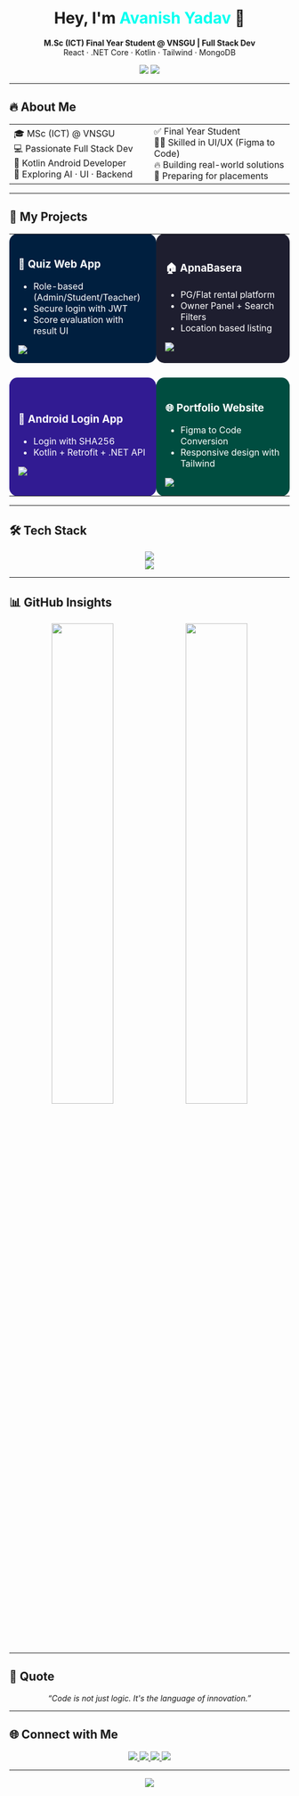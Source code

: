 <!-- Hero Section -->
<h1 align="center">Hey, I'm <span style="color:#00FFF0;">Avanish Yadav</span> 👋</h1>
<p align="center">
  <b>M.Sc (ICT) Final Year Student @ VNSGU | Full Stack Dev</b><br/>
  React · .NET Core · Kotlin · Tailwind · MongoDB
</p>

<!-- University + College Cards -->
<p align="center">
  <img src="https://img.shields.io/badge/Veer%20Narmad%20South%20Gujarat%20University-blueviolet?style=for-the-badge&logo=google-scholar" />
  <img src="https://img.shields.io/badge/J.P.Dawar%20Institute%2C%20Surat-yellow?style=for-the-badge&logo=graduation-cap" />
</p>

---

## 🔥 About Me
<div align="center">
  <table>
    <tr>
      <td width="45%">
        🎓 MSc (ICT) @ VNSGU<br/>
        💻 Passionate Full Stack Dev<br/>
        📱 Kotlin Android Developer<br/>
        🔭 Exploring AI · UI · Backend
      </td>
      <td width="45%">
        ✅ Final Year Student <br/>
        🧑‍🏫 Skilled in UI/UX (Figma to Code)<br/>
        🔥 Building real-world solutions<br/>
        🎯 Preparing for placements
      </td>
    </tr>
  </table>
</div>

---

## 🚀 My Projects

<div align="center">
  <table>
    <tr>
      <td width="45%" style="background:#001F3F;color:white;border-radius:15px;padding:16px;">
        <h3>🧠 Quiz Web App</h3>
        <ul>
          <li>Role-based (Admin/Student/Teacher)</li>
          <li>Secure login with JWT</li>
          <li>Score evaluation with result UI</li>
        </ul>
        <a href="#"><img src="https://img.shields.io/badge/View_Project-React-blue?style=for-the-badge&logo=github" /></a>
      </td>
      <td width="45%" style="background:#1E1E2F;color:white;border-radius:15px;padding:16px;">
        <h3>🏠 ApnaBasera</h3>
        <ul>
          <li>PG/Flat rental platform</li>
          <li>Owner Panel + Search Filters</li>
          <li>Location based listing</li>
        </ul>
        <a href="#"><img src="https://img.shields.io/badge/View_Project-MERN-green?style=for-the-badge&logo=github" /></a>
      </td>
    </tr>
    <tr><td colspan="2"><br/></td></tr>
    <tr>
      <td width="45%" style="background:#311B92;color:white;border-radius:15px;padding:16px;">
        <h3>📱 Android Login App</h3>
        <ul>
          <li>Login with SHA256</li>
          <li>Kotlin + Retrofit + .NET API</li>
        </ul>
        <a href="#"><img src="https://img.shields.io/badge/View_Project-Kotlin-orange?style=for-the-badge&logo=kotlin" /></a>
      </td>
      <td width="45%" style="background:#004D40;color:white;border-radius:15px;padding:16px;">
        <h3>🌐 Portfolio Website</h3>
        <ul>
          <li>Figma to Code Conversion</li>
          <li>Responsive design with Tailwind</li>
        </ul>
        <a href="#"><img src="https://img.shields.io/badge/View_Project-Portfolio-teal?style=for-the-badge&logo=vercel" /></a>
      </td>
    </tr>
  </table>
</div>

---

## 🛠 Tech Stack

<p align="center">
  <img src="https://skillicons.dev/icons?i=html,css,js,react,tailwind,nodejs,dotnet,kotlin,androidstudio" /><br/>
  <img src="https://skillicons.dev/icons?i=figma,postman,github,git,mongodb,mysql,firebase,vscode" />
</p>

---

## 📊 GitHub Insights

<p align="center">
  <img src="https://github-readme-stats.vercel.app/api?username=avanishyadav&show_icons=true&theme=radical&hide_border=true" width="47%" />
  <img src="https://github-readme-streak-stats.herokuapp.com?user=avanishyadav&theme=radical&hide_border=true" width="47%" />
</p>

---

## 🧠 Quote

<p align="center">
  <i>“Code is not just logic. It's the language of innovation.”</i>
</p>

---

## 🌐 Connect with Me

<p align="center">
  <a href="mailto:youremail@gmail.com">
    <img src="https://img.shields.io/badge/Gmail-D14836?style=for-the-badge&logo=gmail&logoColor=white">
  </a>
  <a href="https://linkedin.com/in/your-link">
    <img src="https://img.shields.io/badge/LinkedIn-0077B5?style=for-the-badge&logo=linkedin">
  </a>
  <a href="https://youtube.com/@yourchannel">
    <img src="https://img.shields.io/badge/YouTube-red?style=for-the-badge&logo=youtube">
  </a>
  <a href="https://your-portfolio.com">
    <img src="https://img.shields.io/badge/Portfolio-000000?style=for-the-badge&logo=google-chrome">
  </a>
</p>

---

<p align="center">
  <img src="https://capsule-render.vercel.app/api?type=waving&color=gradient&height=100&section=footer"/>
</p>
